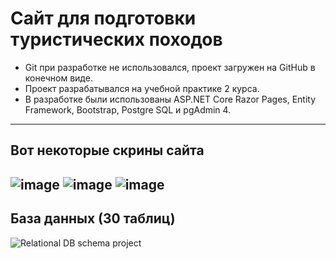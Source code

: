 ﻿# Сайт для подготовки туристических походов
- Git при разработке не использовался, проект загружен на GitHub в конечном виде.
- Проект разрабатывался на учебной практике 2 курса.
- В разработке были использованы ASP.NET Core Razor Pages, Entity Framework, Bootstrap, Postgre SQL и pgAdmin 4.
---
## Вот некоторые скрины сайта
![image](https://github.com/GlarkDen/TripPreparationWeb/assets/90215968/a018a426-d994-4ccc-adb4-70e3a4cf3d1e)
![image](https://github.com/GlarkDen/TripPreparationWeb/assets/90215968/23de92e2-6839-4976-8e25-8f4b9810304b)
![image](https://github.com/GlarkDen/TripPreparationWeb/assets/90215968/5bf7f079-5f20-4794-bba7-ea43106ce335)
---
## База данных (30 таблиц)
![Relational DB schema project](https://github.com/GlarkDen/TripPreparationWeb/assets/90215968/938ff149-b9ee-41a7-acb6-a7b24a75e136)
